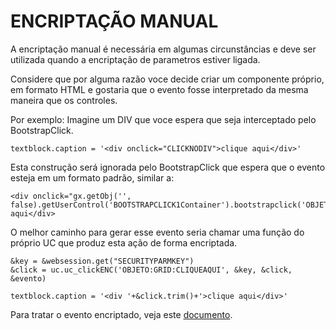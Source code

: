 # ENCRIPTAÇÃO MANUAL

A encriptação manual é necessária em algumas circunstâncias e deve ser utilizada quando a encriptação de parametros estiver ligada.

Considere que por alguma razão voce decide criar um componente próprio, em formato HTML e gostaria que o evento fosse interpretado da mesma maneira que os controles.

Por exemplo: Imagine um DIV que voce espera que seja interceptado pelo BootstrapClick.

```
textblock.caption = '<div onclick="CLICKNODIV">clique aqui</div>'
```
Esta construção será ignorada pelo BootstrapClick que espera que o evento esteja em um formato padrão, similar a:

```
<div onclick="gx.getObj('', false).getUserControl('BOOTSTRAPCLICK1Container').bootstrapclick('OBJETO:GRID:CLIQUEAQUI');">clique aqui</div>

```
O melhor caminho para gerar esse evento seria chamar uma função do próprio UC que produz esta ação de forma encriptada.
```
&key = &websession.get("SECURITYPARMKEY")
&click = uc.uc_clickENC('OBJETO:GRID:CLIQUEAQUI', &key, &click, &evento)

textblock.caption = '<div '+&click.trim()+'>clique aqui</div>'
```
Para tratar o evento encriptado, veja este [documento](doc/tecnicas/tec_encriptacaobootstrapclick.md).
